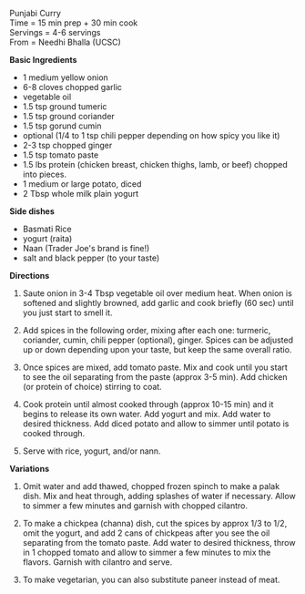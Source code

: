 Punjabi Curry \
Time = 15 min prep + 30 min cook \
Servings = 4-6 servings \
From = Needhi Bhalla (UCSC)


**Basic Ingredients**

-  1 medium yellow onion
-  6-8 cloves chopped garlic
-  vegetable oil
-  1.5 tsp ground tumeric
-  1.5 tsp ground coriander
-  1.5 tsp gorund cumin
-  optional (1/4 to 1 tsp chili pepper depending on how spicy you like it)
-  2-3 tsp chopped ginger 
-  1.5 tsp tomato paste
-  1.5 lbs protein (chicken breast, chicken thighs, lamb, or beef) chopped into pieces. 
-  1 medium or large potato, diced
-  2 Tbsp whole milk plain yogurt

**Side dishes**
-  Basmati Rice
-  yogurt (raita)
-  Naan (Trader Joe's brand is fine!)
-  salt and black pepper (to your taste)


**Directions**

1.  Saute onion in 3-4 Tbsp vegetable oil over medium heat. When onion is softened and slightly browned, add garlic and cook briefly (60 sec) until you just start to smell it. 

2. Add spices in the following order, mixing after each one: turmeric, coriander, cumin, chili pepper (optional), ginger. Spices can be adjusted up or down depending upon your taste, but keep the same overall ratio. 

3. Once spices are mixed, add tomato paste. Mix and cook until you start to see the oil separating from the paste (approx 3-5 min). Add chicken (or protein of choice) stirring to coat. 

4. Cook protein until almost cooked through (approx 10-15 min) and it begins to release its own water. Add yogurt and mix. Add water to desired thickness. Add diced potato and allow to simmer until potato is cooked through. 

5. Serve with rice, yogurt, and/or nann. 


**Variations**

1. Omit water and add thawed, chopped frozen spinch to make a palak dish. Mix and heat through, adding splashes of water if necessary. Allow to simmer a few minutes and garnish with chopped cilantro. 

2. To make a chickpea (channa) dish, cut the spices by approx 1/3 to 1/2, omit the yogurt, and add 2 cans of chickpeas after you see the oil separating from the tomato paste. Add water to desired thickness, throw in 1 chopped tomato and allow to simmer a few minutes to mix the flavors. Garnish with cilantro and serve. 

3. To make vegetarian, you can also substitute paneer instead of meat. 
